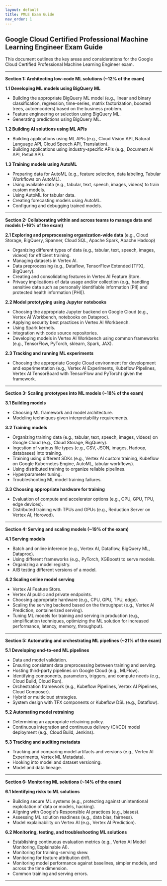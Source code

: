 ```yaml
---
layout: default
title: PMLE Exam Guide
nav_order: 1
---
```

## Google Cloud Certified Professional Machine Learning Engineer Exam Guide

This document outlines the key areas and considerations for the Google Cloud Certified Professional Machine Learning Engineer exam.

---

**Section 1: Architecting low-code ML solutions (~12% of the exam)**

**1.1 Developing ML models using BigQuery ML**

* Building the appropriate BigQuery ML model (e.g., linear and binary classification, regression, time-series, matrix factorization, boosted trees, autoencoders) based on the business problem.
* Feature engineering or selection using BigQuery ML.
* Generating predictions using BigQuery ML.

**1.2 Building AI solutions using ML APIs**

* Building applications using ML APIs (e.g., Cloud Vision API, Natural Language API, Cloud Speech API, Translation).
* Building applications using industry-specific APIs (e.g., Document AI API, Retail API).

**1.3 Training models using AutoML**

* Preparing data for AutoML (e.g., feature selection, data labeling, Tabular Workflows on AutoML).
* Using available data (e.g., tabular, text, speech, images, videos) to train custom models.
* Using AutoML for tabular data.
* Creating forecasting models using AutoML.
* Configuring and debugging trained models.

---

**Section 2: Collaborating within and across teams to manage data and models (~16% of the exam)**

**2.1 Exploring and preprocessing organization-wide data** (e.g., Cloud Storage, BigQuery, Spanner, Cloud SQL, Apache Spark, Apache Hadoop)

* Organizing different types of data (e.g., tabular, text, speech, images, videos) for efficient training.
* Managing datasets in Vertex AI.
* Data preprocessing (e.g., Dataflow, TensorFlow Extended [TFX], BigQuery).
* Creating and consolidating features in Vertex AI Feature Store.
* Privacy implications of data usage and/or collection (e.g., handling sensitive data such as personally identifiable information [PII] and protected health information [PHI]).

**2.2 Model prototyping using Jupyter notebooks**

* Choosing the appropriate Jupyter backend on Google Cloud (e.g., Vertex AI Workbench, notebooks on Dataproc).
* Applying security best practices in Vertex AI Workbench.
* Using Spark kernels.
* Integration with code source repositories.
* Developing models in Vertex AI Workbench using common frameworks (e.g., TensorFlow, PyTorch, sklearn, Spark, JAX).

**2.3 Tracking and running ML experiments**

* Choosing the appropriate Google Cloud environment for development and experimentation (e.g., Vertex AI Experiments, Kubeflow Pipelines, Vertex AI TensorBoard with TensorFlow and PyTorch) given the framework.

---

**Section 3: Scaling prototypes into ML models (~18% of the exam)**

**3.1 Building models**

* Choosing ML framework and model architecture.
* Modeling techniques given interpretability requirements.

**3.2 Training models**

* Organizing training data (e.g., tabular, text, speech, images, videos) on Google Cloud (e.g., Cloud Storage, BigQuery).
* Ingestion of various file types (e.g., CSV, JSON, images, Hadoop, databases) into training.
* Training using different SDKs (e.g., Vertex AI custom training, Kubeflow on Google Kubernetes Engine, AutoML, tabular workflows).
* Using distributed training to organize reliable pipelines.
* Hyperparameter tuning.
* Troubleshooting ML model training failures.

**3.3 Choosing appropriate hardware for training**

* Evaluation of compute and accelerator options (e.g., CPU, GPU, TPU, edge devices).
* Distributed training with TPUs and GPUs (e.g., Reduction Server on Vertex AI, Horovod).

---

**Section 4: Serving and scaling models (~19% of the exam)**

**4.1 Serving models**

* Batch and online inference (e.g., Vertex AI, Dataflow, BigQuery ML, Dataproc).
* Using different frameworks (e.g., PyTorch, XGBoost) to serve models.
* Organizing a model registry.
* A/B testing different versions of a model.

**4.2 Scaling online model serving**

* Vertex AI Feature Store.
* Vertex AI public and private endpoints.
* Choosing appropriate hardware (e.g., CPU, GPU, TPU, edge).
* Scaling the serving backend based on the throughput (e.g., Vertex AI Prediction, containerized serving).
* Tuning ML models for training and serving in production (e.g., simplification techniques, optimizing the ML solution for increased performance, latency, memory, throughput).

---

**Section 5: Automating and orchestrating ML pipelines (~21% of the exam)**

**5.1 Developing end-to-end ML pipelines**

* Data and model validation.
* Ensuring consistent data preprocessing between training and serving.
* Hosting third-party pipelines on Google Cloud (e.g., MLFlow).
* Identifying components, parameters, triggers, and compute needs (e.g., Cloud Build, Cloud Run).
* Orchestration framework (e.g., Kubeflow Pipelines, Vertex AI Pipelines, Cloud Composer).
* Hybrid or multicloud strategies.
* System design with TFX components or Kubeflow DSL (e.g., Dataflow).

**5.2 Automating model retraining**

* Determining an appropriate retraining policy.
* Continuous integration and continuous delivery (CI/CD) model deployment (e.g., Cloud Build, Jenkins).

**5.3 Tracking and auditing metadata**

* Tracking and comparing model artifacts and versions (e.g., Vertex AI Experiments, Vertex ML Metadata).
* Hooking into model and dataset versioning.
* Model and data lineage.

---

**Section 6: Monitoring ML solutions (~14% of the exam)**

**6.1 Identifying risks to ML solutions**

* Building secure ML systems (e.g., protecting against unintentional exploitation of data or models, hacking).
* Aligning with Google's Responsible AI practices (e.g., biases).
* Assessing ML solution readiness (e.g., data bias, fairness).
* Model explainability on Vertex AI (e.g., Vertex AI Prediction).

**6.2 Monitoring, testing, and troubleshooting ML solutions**

* Establishing continuous evaluation metrics (e.g., Vertex AI Model Monitoring, Explainable AI).
* Monitoring for training-serving skew.
* Monitoring for feature attribution drift.
* Monitoring model performance against baselines, simpler models, and across the time dimension.
* Common training and serving errors. 
  
---